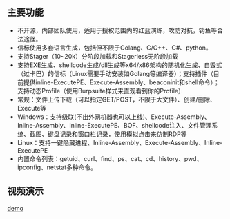 ## 主要功能
- 不开源，内部团队使用，适用于授权范围内的红蓝演练，攻防对抗，钓鱼等合法途径。
- 信标使用多套语言生成，包括但不限于Golang、C/C++、C#、python。
- 支持Stager（10~20k）分阶段加载和Stagerless无阶段加载
- 支持EXE生成、shellcode生成/dll生成等x64/x86架构的随机化生成、自毁式（过卡巴）的信标（Linux需要手动安装如Golang等编译器）；支持插件（目前提供inline-ExecutePE、Execute-Assembly、beaconinit和shell命令）；支持动态Profile（使用Burpsuite样式来直观看到你的Profile）
- 常规：文件上传下载（可以指定GET/POST，不限于大文件）、创建/删除、Execute等
- Windows：支持级联(不出外网机器也可以上线)、Execute-Assembly、Inline-Assembly、Inline-ExecutePE、BOF、shellcode注入、文件管理系统、截图、键盘记录和窗口栏记录，使用模拟点击来仿制RDP等
- Linux：支持一键隐藏进程、Inline-Assembly、Execute-Assembly、Inline-ExecutePE
- 内置命令列表：getuid、curl、find、ps、cat、cd、history、pwd、ipconfig、netstat多种命令。

## 视频演示

[demo](https://github.com/joker-xiaoyan/Cat2d0g/blob/main/C2-demo.mp4)
